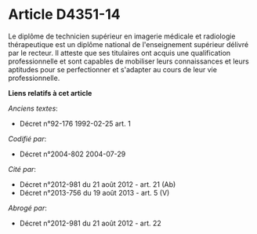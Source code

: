# Article D4351-14

Le diplôme de technicien supérieur en imagerie médicale et radiologie thérapeutique est un diplôme national de l'enseignement
supérieur délivré par le recteur. Il atteste que ses titulaires ont acquis une qualification professionnelle et sont capables
de mobiliser leurs connaissances et leurs aptitudes pour se perfectionner et s'adapter au cours de leur vie professionnelle.

**Liens relatifs à cet article**

_Anciens textes_:

  - Décret n°92-176 1992-02-25 art. 1

_Codifié par_:

  - Décret n°2004-802 2004-07-29

_Cité par_:

  - Décret n°2012-981 du 21 août 2012 - art. 21 (Ab)
  - Décret n°2013-756 du 19 août 2013 - art. 5 (V)

_Abrogé par_:

  - Décret n°2012-981 du 21 août 2012 - art. 22

